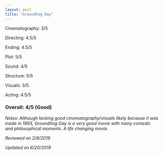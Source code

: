 ```yaml
---
layout: post
title: "Groundhog Day"
---
```


Cinematography: 3/5

Directing: 4.5/5

Ending: 4.5/5

Plot: 5/5

Sound: 4/5

Structure: 5/5

Visuals: 3/5

Acting: 4.5/5

### Overall: 4/5 (Good)

*Notes: Although lacking good cinematography/visuals likely because it was made in 1993, Groundhog Day is a very good movie with
many comedic and philosophical moments. A life changing movie.*


*Reviewed on 2/8/2019*

*Updated on 6/20/2019*
